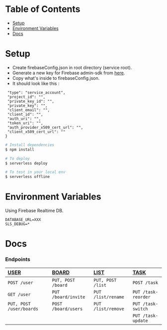 # Table of Contents

- [Setup](#Setup)
- [Environment Variables](#Environment-Variables)
- [Docs](#Docs)


# Setup
 - Create firebaseConfig.json in root directory (service root).
 - Generate a new key for Firebase admin-sdk from [here](https://console.firebase.google.com/project/_/settings/serviceaccounts/adminsdk).
 - Copy what's inside to firebaseConfig.json.
 - It should look like this : 

 ``` {
  "type": "service_account",
  "project_id": "",
  "private_key_id": "",
  "private_key": "",
  "client_email": "",
  "client_id": "",
  "auth_uri": "",
  "token_uri": "",
  "auth_provider_x509_cert_url": "",
  "client_x509_cert_url": ""
}
 ```

```bash
# Install dependencies
$ npm install

# To deploy 
$ serverless deploy

# To test in your local env
$ serverless offline
```

# Environment Variables

Using Firebase Realtime DB.

``` 
DATABASE_URL=XXX
SLS_DEBUG=*
```

# Docs

### Endpoints

|[USER](./docs/UserEndpoints.md)   | [BOARD](./docs/BoardEndpoints.md) | [LIST](./docs/ListEndpoints.md) | [TASK](./docs/TaskEndpoints.md)
|:-------------                 | :-------------                 | :----------                  |  :----------                
| `POST /user`                  | `PUT, POST /board`             | `PUT, POST /list`            |  `POST /task`               
| `GET /user`                   | `PUT /board/invite`            | `PUT /list/rename`           |  `PUT /task-reorder`
| `PUT, POST /user/boards`      | `POST /board/users`            | `PUT /list/remove`           |  `PUT /task-switch`
|                               |                                |                              |  `PUT /task-update`
